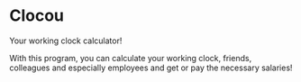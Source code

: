 # Clocou
Your working clock calculator!

With this program, you can calculate your working clock, friends, colleagues and especially employees and get or pay the necessary salaries!
